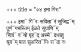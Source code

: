 +++
title = "०४ इमा गिरः"

+++
इमा᳓ गि᳓रः सविता᳓रं सुजिह्व᳓म्  
पूर्ण᳓गभस्तिम् ईळते सुपाणि᳓म्  
चित्रं᳓ व᳓यो बृह᳓द् अस्मे᳓ दधातु  
यूय᳓म् पात सुअस्ति᳓भिः स᳓दा नः